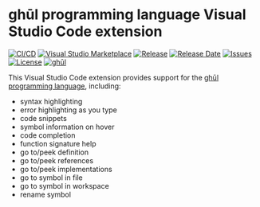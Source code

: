 # ghūl programming language Visual Studio Code extension

[![CI/CD](https://img.shields.io/github/actions/workflow/status/degory/ghul-vsce/CICD.yaml?branch=main)](https://github.com/degory/ghul-vsce/actions/workflows/CICD.yaml?query=branch%3Amain)
[![Visual Studio Marketplace](https://img.shields.io/visual-studio-marketplace/v/degory.ghul)](https://marketplace.visualstudio.com/items?itemName=degory.ghul)
[![Release](https://img.shields.io/github/v/release/degory/ghul-vsce?label=release)](https://github.com/degory/ghul-vsce/releases)
[![Release Date](https://img.shields.io/github/release-date/degory/ghul-vsce)](https://github.com/degory/ghul-vsce/releases)
[![Issues](https://img.shields.io/github/issues/degory/ghul-vsce)](https://github.com/degory/ghul-vsce/issues)
[![License](https://img.shields.io/github/license/degory/ghul-vsce)](https://github.com/degory/ghul-vsce/blob/main/LICENSE)
[![ghūl](https://img.shields.io/badge/gh%C5%ABl-100%25!-information)](https://ghul.dev)

This Visual Studio Code extension provides support for the [ghūl programming language](https://www.ghul.io/), including:
- syntax highlighting
- error highlighting as you type
- code snippets
- symbol information on hover
- code completion
- function signature help
- go to/peek definition
- go to/peek references
- go to/peek implementations
- go to symbol in file
- go to symbol in workspace
- rename symbol



